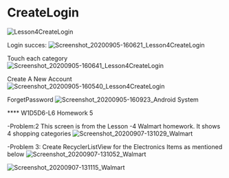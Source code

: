 # CreateLogin


![Lesson4CreateLogin](https://user-images.githubusercontent.com/10406702/92049981-dafb5c80-ed59-11ea-8ddd-e71678681f5c.png)


Login succes:
![Screenshot_20200905-160621_Lesson4CreateLogin](https://user-images.githubusercontent.com/10406702/92312947-fd78ba00-ef93-11ea-8bf2-57e4bc4fe19d.jpg)

Touch each category
![Screenshot_20200905-160641_Lesson4CreateLogin](https://user-images.githubusercontent.com/10406702/92312964-226d2d00-ef94-11ea-8304-ba98a47795bd.jpg)

Create A New Account
![Screenshot_20200905-160540_Lesson4CreateLogin](https://user-images.githubusercontent.com/10406702/92312941-dcb06480-ef93-11ea-8591-3f2c799bab0c.jpg)

ForgetPassword
![Screenshot_20200905-160923_Android System](https://user-images.githubusercontent.com/10406702/92312972-31ec7600-ef94-11ea-9e83-0666b277f6de.jpg)


**** W1D5D6-L6 Homework 5 

-Problem:2 This screen is from the Lesson -4 Walmart homework. It shows 4 shopping categories 
![Screenshot_20200907-131029_Walmart](https://user-images.githubusercontent.com/10406702/92408944-00e38100-f10d-11ea-8dc9-7b562fb0f765.jpg)


-Problem 3: Create RecyclerListView for the Electronics Items as mentioned below
![Screenshot_20200907-131052_Walmart](https://user-images.githubusercontent.com/10406702/92408964-1193f700-f10d-11ea-9b67-86361dc94d9f.jpg)

![Screenshot_20200907-131115_Walmart](https://user-images.githubusercontent.com/10406702/92408977-1c4e8c00-f10d-11ea-8647-9ff97c9a01cb.jpg)






